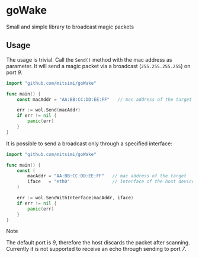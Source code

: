 # goWake
Small and simple library to broadcast magic packets

## Usage 

The usage is trivial. Call the `Send()` method with the mac address as parameter. It will send a magic packet via a broadcast (`255.255.255.255`) on port _9_. 

```go
import "github.com/mitsimi/goWake"

func main() {
    const macAddr = "AA:BB:CC:DD:EE:FF"   // mac address of the target

    err := wol.Send(macAddr)
    if err != nil {
        panic(err)
    }
}
```

It is possible to send a broadcast only through a specified interface:
```go
import "github.com/mitsimi/goWake"

func main() {
    const (
        macAddr = "AA:BB:CC:DD:EE:FF"   // mac address of the target
        iface   = "eth0"                // interface of the host device
    )

    err := wol.SendWithInterface(macAddr, iface)
    if err != nil {
        panic(err)
    }
}
```

> [!NOTE] 
> The default port is _9_, therefore the host discards the packet after scanning. Currently it is not supported to receive an echo through sending to port _7_.
